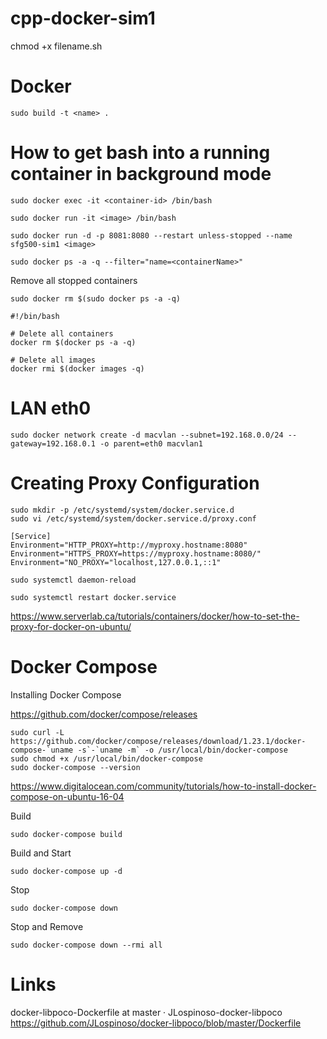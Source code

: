 # cpp-docker-sim1

chmod +x filename.sh

# Docker

```
sudo build -t <name> .
```

# How to get bash into a running container in background mode
```
sudo docker exec -it <container-id> /bin/bash
```

```
sudo docker run -it <image> /bin/bash
```

```
sudo docker run -d -p 8081:8080 --restart unless-stopped --name sfg500-sim1 <image>
```

```
sudo docker ps -a -q --filter="name=<containerName>"
```

Remove all stopped containers
```
sudo docker rm $(sudo docker ps -a -q)
```

```
#!/bin/bash

# Delete all containers
docker rm $(docker ps -a -q)

# Delete all images
docker rmi $(docker images -q)
```

# LAN eth0
```
sudo docker network create -d macvlan --subnet=192.168.0.0/24 --gateway=192.168.0.1 -o parent=eth0 macvlan1
```

# Creating Proxy Configuration
```
sudo mkdir -p /etc/systemd/system/docker.service.d
sudo vi /etc/systemd/system/docker.service.d/proxy.conf

[Service]
Environment="HTTP_PROXY=http://myproxy.hostname:8080"
Environment="HTTPS_PROXY=https://myproxy.hostname:8080/"
Environment="NO_PROXY="localhost,127.0.0.1,::1"

sudo systemctl daemon-reload

sudo systemctl restart docker.service
```
https://www.serverlab.ca/tutorials/containers/docker/how-to-set-the-proxy-for-docker-on-ubuntu/

# Docker Compose
Installing Docker Compose

https://github.com/docker/compose/releases

```
sudo curl -L https://github.com/docker/compose/releases/download/1.23.1/docker-compose-`uname -s`-`uname -m` -o /usr/local/bin/docker-compose
sudo chmod +x /usr/local/bin/docker-compose
sudo docker-compose --version
```
https://www.digitalocean.com/community/tutorials/how-to-install-docker-compose-on-ubuntu-16-04

Build
```
sudo docker-compose build
```
Build and Start
```
sudo docker-compose up -d
```
Stop
```
sudo docker-compose down
```
Stop and Remove
```
sudo docker-compose down --rmi all
```

# Links

docker-libpoco-Dockerfile at master · JLospinoso-docker-libpoco
https://github.com/JLospinoso/docker-libpoco/blob/master/Dockerfile
